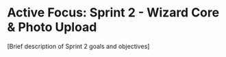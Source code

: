 # Active Focus: Sprint 2 - Wizard Core & Photo Upload

[Brief description of Sprint 2 goals and objectives]